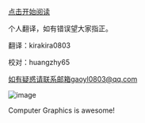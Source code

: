 [点击开始阅读](https://github.com/kirakira0803/Translation-of-Fundamentals-of-Computer-Graphics-5th/blob/main/Translation%20of%20Fundamentals%20of%20Computer%20Graphics.md)

个人翻译，如有错误望大家指正。

翻译：kirakira0803

校对：huangzhy65

如有疑惑请联系邮箱gaoyl0803@qq.com

![image](https://user-images.githubusercontent.com/41580525/158317860-dd1483c4-ca16-4bfb-9257-319898f505d9.png)

Computer Graphics is awesome!
